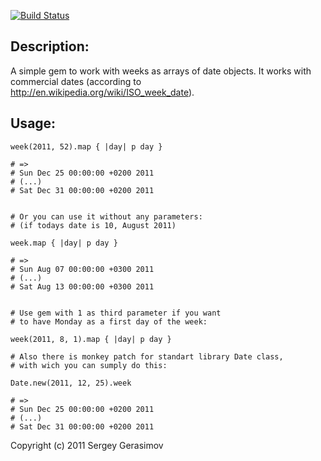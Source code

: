 [![Build Status](https://secure.travis-ci.org/grsmv/week.png?branch=master)](http://travis-ci.org/grsmv/week)

## Description:
A simple gem to work with weeks as arrays of date objects. It works with commercial dates (according to http://en.wikipedia.org/wiki/ISO_week_date).

## Usage:

    week(2011, 52).map { |day| p day }
    
    # =>
    # Sun Dec 25 00:00:00 +0200 2011
    # (...)
    # Sat Dec 31 00:00:00 +0200 2011


    # Or you can use it without any parameters:
    # (if todays date is 10, August 2011)

    week.map { |day| p day }

    # =>
    # Sun Aug 07 00:00:00 +0300 2011
    # (...)
    # Sat Aug 13 00:00:00 +0300 2011


    # Use gem with 1 as third parameter if you want 
    # to have Monday as a first day of the week:

    week(2011, 8, 1).map { |day| p day }

    # Also there is monkey patch for standart library Date class, 
    # with wich you can sumply do this:

    Date.new(2011, 12, 25).week

    # =>
    # Sun Dec 25 00:00:00 +0200 2011
    # (...)
    # Sat Dec 31 00:00:00 +0200 2011


Copyright (c) 2011 Sergey Gerasimov
